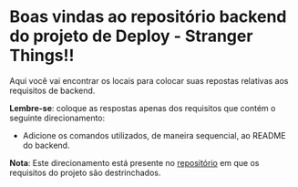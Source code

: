 # Boas vindas ao repositório backend do projeto de Deploy - Stranger Things!!

Aqui você vai encontrar os locais para colocar suas repostas relativas aos requisitos de backend.

**Lembre-se**: coloque as respostas apenas dos requisitos que contém o seguinte direcionamento:

  - Adicione os comandos utilizados, de maneira sequencial, ao README do backend.

**Nota**: Este direcionamento está presente no [repositório](https://github.com/betrybe/sd-0x-stranger-things) em que os requisitos do projeto são destrinchados.
